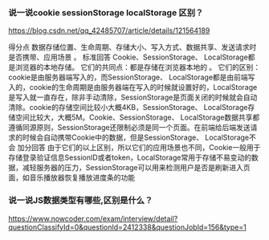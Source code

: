 ### 说一说cookie sessionStorage localStorage 区别？
https://blog.csdn.net/qq_42485707/article/details/121564189

得分点 数据存储位置、生命周期、存储大小、写入方式、数据共享、发送请求时是否携带、应用场景 。
标准回答 Cookie、SessionStorage、 LocalStorage都是浏览器的本地存储。 它们的共同点：都是存储在浏览器本地的 。
它们的区别：cookie是由服务器端写入的，而SessionStorage、 LocalStorage都是由前端写入的，cookie的生命周期是由服务器端在写入的时候就设置好的，LocalStorage是写入就一直存在，除非手动清除，SessionStorage是页面关闭的时候就会自动清除。cookie的存储空间比较小大概4KB，SessionStorage、 LocalStorage存储空间比较大，大概5M。Cookie、SessionStorage、 LocalStorage数据共享都遵循同源原则，SessionStorage还限制必须是同一个页面。在前端给后端发送请求的时候会自动携带Cookie中的数据，但是SessionStorage、 LocalStorage不会 加分回答 由于它们的以上区别，所以它们的应用场景也不同，Cookie一般用于存储登录验证信息SessionID或者token，LocalStorage常用于存储不易变动的数据，减轻服务器的压力，SessionStorage可以用来检测用户是否是刷新进入页面，如音乐播放器恢复播放进度条的功能

### 说一说JS数据类型有哪些,区别是什么？
https://www.nowcoder.com/exam/interview/detail?questionClassifyId=0&questionId=2412338&questionJobId=156&type=1

